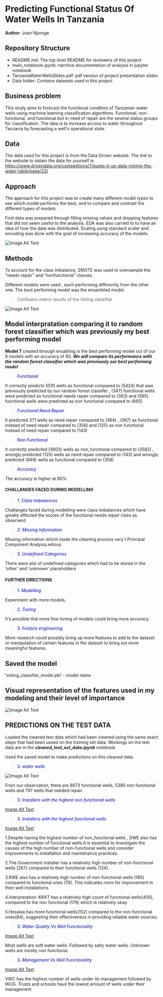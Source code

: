 # Predicting Functional Status Of Water Wells In Tanzania

**Author**: Joan Njoroge

## Repository Structure
>
- README.md: The top level README for reviewers of this project
- main_notebook.ipynb: narritive documentation of analysis in jupyter notebook
- TanzaniaWaterWellsSlides.pdf: pdf version of project presentation slides
- Data folder: Contains datasets used in this project

## Business problem
>

This study aims to forecast the functional condition of Tanzanian water wells using machine learning classification algorithms. Functional, non-functional, and functional but in need of repair are the several status groups for classification. The idea is to increase access to water throughout Tanzania by forecasting a well's operational state.

## Data
>
The data used for this project is from the Data Driven website. The link to the website to obtain the data for yourself is: <https://www.drivendata.org/competitions/7/pump-it-up-data-mining-the-water-table/page/23/>

## Approach
>
The approach for this project was to create many different model types to see which model performs the best, and to compare and contrast the different types of models.

First data was prepared through filling missing values and dropping features that did not seem useful to the analysis. EDA was also carried to to have an idea of how the data was distributed. Scaling using standard scaler and encoding was done with the goal of increasing accuracy of the models.



 ![Image Alt Text](pictures/statusgroup.png)

## Methods
>
To account for the class imbalance, SMOTE was used to oversample the "needs repair" and "nonfunctional" classes.
>
Different models were used , each performing differently from the other one. The best performing model was the ensambled model.

> Confusion matrix results of the Voting classifier

![Image Alt Text](pictures/votingclassifiermatrix.png)

## Model interpratation comparing it to random forest classifier which was previously my best performing model
>
**Model 7** created through ensabling is the best performing model out of our 8 models with an accuracy of 80.
***We will compare its performance with the random forest classifier which was previously our best performing model***

> <span style="color: blue">*Functional*</span>

It correctly predicts 5510 wells as functional compared to (5424) that was previously predicted by our random forest classifer , (347) functional wells were predicted as functional needs repair compared to (363) and (595) functional wells were predicted as non functional compared to (665)

> <span style="color: blue">*Functional Need Repair*</span>

It predicted 371 wells as need repair compared to (364) , (367) as functional instead of need repair compared to (356) and (125) as non functional instead of need repair compared to (143)

> <span style="color: blue">*Non Functional*</span>

It correctly predicted (3603) wells as non_functional compared to (3582) , wrongly predicted (125) wells as need repair compared to (143) and wrongly predicted (849) wells as functional compared to (358)

> <span style="color: blue">*Accuracy*</span>

The accuracy is higher at 80%

#### CHALLANGES FACED DURING MODELLING
>

> <span style="color: blue">*1. Class Imbalances*</span>

Challanges faced during modelling were class imbalances which have greatly affected the scores of the functional needs repair class as observerd
> 
> <span style="color: blue">*2. Missing Information*</span>

Missing information which made the cleaning process very t Principal Component Analysis.edious
> 
> <span style="color: blue">3. *Undefined Categories*</span>

There were alot of undefined categories which had to be stored in the 'other' and 'unknown' placeholders

#### FURTHER DIRECTIONS
>
> <span style="color: blue">1. *Modelling*</span>

Experiment with more models.
>
>
> <span style="color: blue">2. *Tuning*</span>

It's possible that more fine tuning of models could bring more accuracy.
>
> <span style="color: blue">3. *Feature engineering*</span>

More research could possibly bring up more features to add to the dataset or manipulation of certain features in the dataset to bring out more meaningful features.

## Saved the model
>
 'voting_classifier_model.pkl' - model name

## Visual representation of the features used in my modeling and their level of importance

![Image Alt Text](pictures/importantfeatures.png)


## PREDICTIONS ON THE TEST DATA

Loaded the cleaned test data which had been cleaned using the same exact steps that had been ussed on the training set data. Workings on the test data are in the ***cleaned_test_set_data.ipynb*** notebook

Used the saved model to make predictions on this cleaned data.

> <span style="color: blue">3. *water wells*</span>


![Image Alt Text](pictures/predictedlabels.png)



From our observation, there are 8673 functional wells, 5380 non functional wells and 797 wells that needed repair.

> <span style="color: blue">3. *Installers with the highest non functional wells*</span>



[Image Alt Text](pictures/nonfunctionalinstallers.png)


> <span style="color: blue">3. *Installers with the highest functional wells*</span>


[Image Alt Text](pictures/output.png)


1.Despite having the highest number of non_functional wells , DWE also has the highest number of functional wells.It is essential to investigate the causes of the high number of non-functional wells and consider improvements to installation and maintenance practices.

2.The Government installer has a relatively high number of non-functional wells (267) compared to their functional wells (124). 

3.RWE also has a relatively high number of non-functional wells (185) compared to functional ones (76). This indicates room for improvement in their well installations.

4.Interpretation: KKKT has a relatively high count of functional wells(405), compared to the non functional (179) which is relatively okay.

5.Hesawa has more functional wells(152) compared to the non-functional ones(84), suggesting their effectiveness in providing reliable water sources.

> <span style="color: blue">3. *Water Quality Vs Well Functionality*</span>


[Image Alt Text](pictures/waterquality.png)


Most wells are soft water wells. Followed by salty water wells. Unknown wells are mostly non functional.

> <span style="color: blue">3. *Management Vs Well Functionality*</span>


[Image Alt Text](pictures/management.png)


VWC has the highest number of wells under its management followed by WUG. Trusts and schools have the lowest amount of wells under their management
